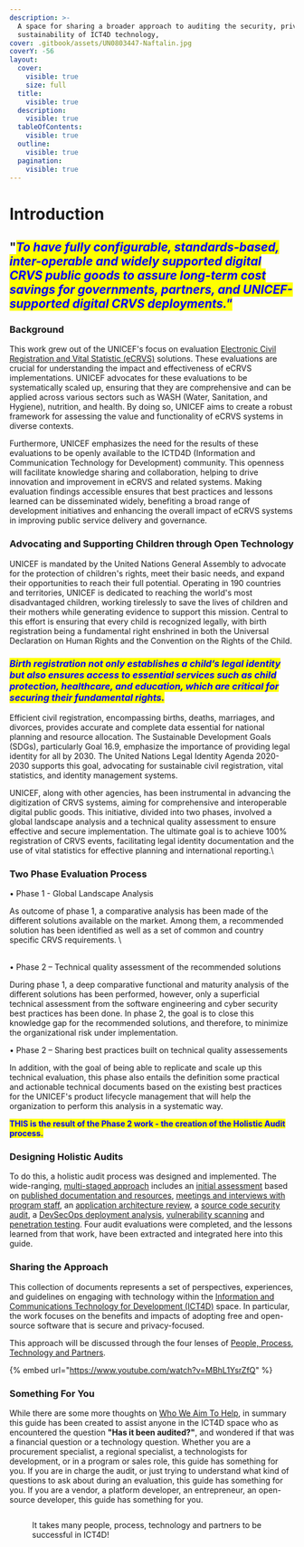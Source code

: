```yaml
---
description: >-
  A space for sharing a broader approach to auditing the security, privacy, and
  sustainability of ICT4D technology,
cover: .gitbook/assets/UN0803447-Naftalin.jpg
coverY: -56
layout:
  cover:
    visible: true
    size: full
  title:
    visible: true
  description:
    visible: true
  tableOfContents:
    visible: true
  outline:
    visible: true
  pagination:
    visible: true
---
```


# Introduction

## "_<mark style="color:blue;">To have fully configurable, standards-based, inter-operable and widely supported digital CRVS public goods to assure long-term cost savings for governments, partners, and UNICEF- supported digital CRVS deployments."</mark>_

### Background

This work grew out of the UNICEF's focus on evaluation [Electronic Civil Registration and Vital Statistic (eCRVS)](readme/glossary.md) solutions. These evaluations are crucial for understanding the impact and effectiveness of eCRVS implementations. UNICEF advocates for these evaluations to be systematically scaled up, ensuring that they are comprehensive and can be applied across various sectors such as WASH (Water, Sanitation, and Hygiene), nutrition, and health. By doing so, UNICEF aims to create a robust framework for assessing the value and functionality of eCRVS systems in diverse contexts.

Furthermore, UNICEF emphasizes the need for the results of these evaluations to be openly available to the ICTD4D (Information and Communication Technology for Development) community. This openness will facilitate knowledge sharing and collaboration, helping to drive innovation and improvement in eCRVS and related systems. Making evaluation findings accessible ensures that best practices and lessons learned can be disseminated widely, benefiting a broad range of development initiatives and enhancing the overall impact of eCRVS systems in improving public service delivery and governance.

### Advocating and Supporting Children through Open Technology

UNICEF is mandated by the United Nations General Assembly to advocate for the protection of children's rights, meet their basic needs, and expand their opportunities to reach their full potential. Operating in 190 countries and territories, UNICEF is dedicated to reaching the world's most disadvantaged children, working tirelessly to save the lives of children and their mothers while generating evidence to support this mission. Central to this effort is ensuring that every child is recognized legally, with birth registration being a fundamental right enshrined in both the Universal Declaration on Human Rights and the Convention on the Rights of the Child.&#x20;

### _<mark style="color:blue;">Birth registration not only establishes a child’s legal identity but also ensures access to essential services such as child protection, healthcare, and education, which are critical for securing their fundamental rights.</mark>_

Efficient civil registration, encompassing births, deaths, marriages, and divorces, provides accurate and complete data essential for national planning and resource allocation. The Sustainable Development Goals (SDGs), particularly Goal 16.9, emphasize the importance of providing legal identity for all by 2030. The United Nations Legal Identity Agenda 2020-2030 supports this goal, advocating for sustainable civil registration, vital statistics, and identity management systems.&#x20;

UNICEF, along with other agencies, has been instrumental in advancing the digitization of CRVS systems, aiming for comprehensive and interoperable digital public goods. This initiative, divided into two phases, involved a global landscape analysis and a technical quality assessment to ensure effective and secure implementation. The ultimate goal is to achieve 100% registration of CRVS events, facilitating legal identity documentation and the use of vital statistics for effective planning and international reporting.\


### Two Phase Evaluation Process

•	Phase 1 - Global Landscape Analysis

As outcome of phase 1, a comparative analysis has been made of the different solutions available on the market. Among them, a recommended solution has been identified as well as a set of common and country specific CRVS requirements.\
\
•	Phase 2 – Technical quality assessment of the recommended solutions

During phase 1, a deep comparative functional and maturity analysis of the different solutions has been performed, however, only a superficial technical assessment from the software engineering and cyber security best practices has been done. In phase 2, the goal is to close this knowledge gap for the recommended solutions, and therefore, to minimize the organizational risk under implementation.

•	Phase 2 – Sharing best practices built on technical quality assessements

In addition, with the goal of being able to replicate and scale up this technical evaluation, this phase also entails the definition some practical and actionable technical documents based on the existing best practices for the UNICEF's product lifecycle management that will help the organization to perform this analysis in a systematic way.

<mark style="color:blue;">**THIS is the result of the Phase 2 work - the creation of the Holistic Audit process.**</mark>

### Designing Holistic Audits

To do this, a holistic audit process was designed and implemented. The wide-ranging, [multi-staged approach](process/an-iterative-process.md) includes an [initial assessment](process/audit-components-steps-and-timeline/) based on [published documentation and resources](process/audit-components-steps-and-timeline/assets-for-review/), [meetings and interviews with program staff](people/foundations.md), an [application architecture review](process/audit-components-steps-and-timeline/application-architecture.md), a [source code security audit](process/audit-components-steps-and-timeline/source-code-security.md), a [DevSecOps deployment analysis](process/audit-components-steps-and-timeline/devsecops.md), [vulnerability scanning](process/audit-components-steps-and-timeline/vulnerability-scanning.md) and [penetration testing](process/audit-components-steps-and-timeline/penetration-testing.md). Four audit evaluations were completed, and the lessons learned from that work, have been extracted and integrated here into this guide.

### Sharing the Approach

This collection of documents represents a set of perspectives, experiences, and guidelines on engaging with technology within the [Information and Communications Technology for Development (ICT4D)](https://www.unicef.org/topics/information-and-communication-technology) space. In particular, the work focuses on the benefits and impacts of adopting free and open-source software that is secure and privacy-focused.&#x20;

This approach will be discussed through the four lenses of [People, Process, Technology and Partners](perspectives-in-four-ways.md).

{% embed url="https://www.youtube.com/watch?v=MBhL1YsrZfQ" %}

### Something For You

While there are some more thoughts on [Who We Aim To Help](readme/who-we-aim-to-help.md), in summary this guide has been created to assist anyone in the ICT4D space who as encountered the question **"Has it been audited?"**, and wondered if that was a financial question or a technology question. Whether you are a procurement specialist, a regional specialist, a technologists for development, or in a program or sales role, this guide has something for you. If you are in charge the audit, or just trying to understand what kind of questions to ask about during an evaluation, this guide has something for you. If you are a vendor, a platform developer, an entrepreneur, an open-source developer, this guide has something for you.

<figure><img src="https://images.unsplash.com/photo-1582213782179-e0d53f98f2ca?crop=entropy&#x26;cs=srgb&#x26;fm=jpg&#x26;ixid=M3wxOTcwMjR8MHwxfHNlYXJjaHwyfHxwZW9wbGUlMjB0ZWFtfGVufDB8fHx8MTcxNTY0OTIxMHww&#x26;ixlib=rb-4.0.3&#x26;q=85" alt=""><figcaption><p>It takes many people, process, technology and partners to be successful in ICT4D!</p></figcaption></figure>

